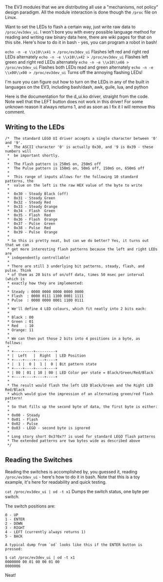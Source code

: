 The EV3 modules that we are distributing all use a "mechanisms, not policy" design paradigm. All the module interaction is done though the `/proc` file on Linux.

Want to set the LEDs to flash a certain way, just write raw data to `/proc/ev3dev_ui`. I won't bore you with every possible language method for reading and writing raw binary data here, there are wiki pages for that on this site. Here's how to do it in bash - yes, you can program a robot in bash!

`echo -n -e \\x10\\x41 > /proc/ev3dev_ui` Flashes left red and right red LEDs alternately
`echo -n -e \\x10\\x42 > /proc/ev3dev_ui` Flashes left green and right red LEDs alternately
`echo -n -e \\x10\\x66 > /proc/ev3dev_ui` Flashes both LEDs read and green alternately
`echo -n -e \\x00\\x00 > /proc/ev3dev_ui` Turns off the annoying flashing LEDs!

I'm sure you can figure out how to turn on the LEDs in any of the built in languages on the EV3, including bash/dash, awk, guile, lua, and python

Here is the documentation for the d_ui.ko driver, straight from the code. Note well that the LEFT button does not work in this driver! For some unknown reason it always returns 1, and as soon as I fix it I will remove this comment.

## Writing to the LEDs

```
/*  The standard LEGO UI driver accepts a single character between '0' and '9'.
 *  The ASCII character '0' is actually 0x30, and '9 is 0x39 - these numbers will
 *  be important shortly.
 *
 *  The Flash pattern is 250mS on, 250mS off
 *  The Pulse pattern is 150mS on, 50mS off, 150mS on, 650mS off
 *
 *  This range of inputs allows for the following 10 standard patterns, the
 *  value on the left is the raw HEX value of the byte to write
 *
 *  0x30 - Steady Black (off)
 *  0x31 - Steady Green
 *  0x32 - Steady Red
 *  0x33 - Steady Orange
 *  0x34 - Flash  Green
 *  0x35 - Flash  Red
 *  0x36 - Flash  Orange
 *  0x37 - Pulse  Green
 *  0x38 - Pulse  Red
 *  0x39 - Pulse  Orange
 *
 * So this is pretty neat, but can we do better? Yes, it turns out that we can
 * get more interesting flash patterns because the left and right LEDs are
 * independently controllable!
 *
 * There are still 3 underlying bit patterns, steady, flash, and pulse. Think
 * of them as 20 bits of on/off data, times 50 msec per interval (which is
 * exactly how they are implemented:
 *
 * Steady : 0000 0000 0000 0000 0000
 * Flash  : 0000 0111 1100 0001 1111
 * Pulse  : 0000 0000 0001 1100 0111
 *
 * We'll define 4 LED colours, which fit neatly into 2 bits each:
 *
 * Black : 00
 * Green : 01
 * Red   : 10
 * Orange: 11
 *
 * We can then put those 2 bits into 4 positions in a byte, as follows:
 *
 * +---------+---------+
 * |  Left   |  Right  | LED Position
 * +----+----+----+----+
 * |  1 |  0 |  1 |  0 | Bit pattern state
 * +----+----+----+----+
 * | 00 | 01 | 10 | 00 | LED Color per state = Black/Green/Red/Black
 * +----+----+----+----+
 *
 * The result would flash the left LED Black/Green and the Right LED Red/Black
 * which would give the impression of an alternating green/red flash pattern!
 *
 * So that fills up the second byte of data, the first byte is either:
 *
 * 0x00 - Steady
 * 0x01 - Flash
 * 0x02 - Pulse
 * 0x03 - LEGO - second byte is ignored
 *
 * Long story short 0x3?0x?? is used for standard LEGO flash patterns
 * The extended patterns are two bytes wide as described above
 */
```

## Reading the Switches

Reading the switches is accomplished by, you guessed it, reading `/proc/ev3dev_ui` - here's how to do it in bash. Note that this is a toy example, it's here for readability and quick testing.

`cat /proc/ev3dev_ui | od -t x1` Dumps the switch status, one byte per switch.

The switch positions are:

```
0 - UP
1 - ENTER
2 - DOWN
3 - RIGHT
4 - LEFT (currently always returns 1)
5 - BACK

A typical dump from `od` looks like this if the ENTER button is pressed:

$ cat /proc/ev3dev_ui | od -t x1
0000000 00 01 00 00 01 00
0000006
```

Neat!




